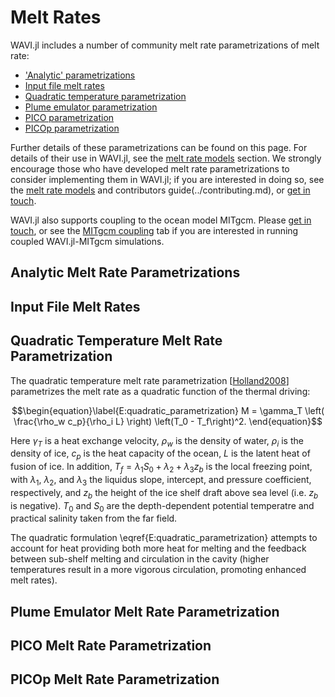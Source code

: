 # Melt Rates
WAVI.jl includes a number of community melt rate parametrizations of melt rate:
- ['Analytic' parametrizations](#Analytic-Melt-Rate-Parametrizations) 
- [Input file melt rates](#Input-File-Melt-Rates) 
- [Quadratic temperature parametrization](#Quadratic-Temperature-Melt-Rate-Parametrization)
- [Plume emulator parametrization](#Plume-Emulator-Melt-Rate-Parametrization)
- [PICO parametrization](#PICO-Melt-Rate-Parametrization)
- [PICOp parametrization](#PICOp-Melt-Rate-Parametrization)

Further details of these parametrizations can be found on this page.  For details of their use in WAVI.jl, see the [melt rate models](../data_structure/melt_rate_models.md) section. We strongly encourage those who have developed melt rate parametrizations to consider implementing them in WAVI.jl; if you are interested in doing so, see the [melt rate models](../data_structure/melt_rate_models.md) and contributors guide(../contributing.md), or [get in touch](mailto:aleey@bas.ac.uk).

WAVI.jl also supports coupling to the ocean model MITgcm. Please [get in touch](mailto:aleey@bas.ac.uk), or see the [MITgcm coupling](../mitgcm_coupling.md) tab if you are interested in running coupled WAVI.jl-MITgcm simulations.

## Analytic Melt Rate Parametrizations

## Input File Melt Rates

## Quadratic Temperature Melt Rate Parametrization
The quadratic temperature melt rate parametrization [[Holland2008](@cite)] parametrizes the melt rate as a quadratic function of the thermal driving:
```math
\begin{equation}\label{E:quadratic_parametrization}
M = \gamma_T \left( \frac{\rho_w c_p}{\rho_i L} \right) \left(T_0 - T_f\right)^2.
\end{equation}
```
Here $\gamma_T$ is a heat exchange velocity, $\rho_w$ is the density of water, $\rho_i$ is the density of ice, $c_p$ is the heat capacity of the ocean, $L$ is the latent heat of fusion of ice. In addition, $T_f = \lambda_1 S_0 + \lambda_2 + \lambda_3 z_b$ is the local freezing point, with $\lambda_1$, $\lambda_2$, and $\lambda_3$ the liquidus slope, intercept, and pressure coefficient, respectively, and $z_b$ the height of the ice shelf draft above sea level (i.e. $z_b$ is negative).  $T_0$ and $S_0$ are the depth-dependent potential temperatre and practical salinity taken from the far field.

The quadratic formulation \eqref{E:quadratic_parametrization} attempts to account for heat providing both more heat for melting and the feedback between sub-shelf melting and circulation in the cavity (higher temperatures result in a more vigorous circulation, promoting enhanced melt rates).

## Plume Emulator Melt Rate Parametrization

## PICO Melt Rate Parametrization

## PICOp Melt Rate Parametrization